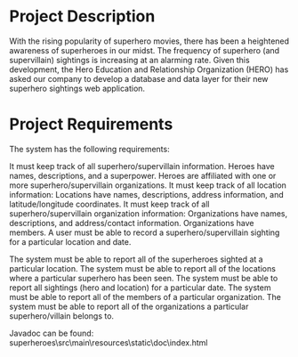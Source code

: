 # Project Description

With the rising popularity of superhero movies, there has been a heightened awareness of superheroes in our midst. 
The frequency of superhero (and supervillain) sightings is increasing at an alarming rate. 
Given this development, the Hero Education and Relationship Organization (HERO) has asked our company to develop 
a database and data layer for their new superhero sightings web application.

# Project Requirements

The system has the following requirements:

It must keep track of all superhero/supervillain information.
Heroes have names, descriptions, and a superpower.
Heroes are affiliated with one or more superhero/supervillain organizations.
It must keep track of all location information:
Locations have names, descriptions, address information, and latitude/longitude coordinates.
It must keep track of all superhero/supervillain organization information:
Organizations have names, descriptions, and address/contact information.
Organizations have members.
A user must be able to record a superhero/supervillain sighting for a particular location and date.

The system must be able to report all of the superheroes sighted at a particular location.
The system must be able to report all of the locations where a particular superhero has been seen.
The system must be able to report all sightings (hero and location) for a particular date.
The system must be able to report all of the members of a particular organization.
The system must be able to report all of the organizations a particular superhero/villain belongs to.



Javadoc can be found: superheroes\src\main\resources\static\doc\index.html
